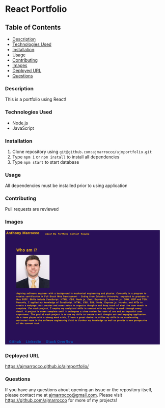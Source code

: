 # React Portfolio

## Table of Contents
* [Description](#description)
* [Technologies Used](#technologies-used)
* [Installation](#installation)
* [Usage](#usage)
* [Contributing](#contributing)
* [Images](#images)
* [Deployed URL](#deployed-url)
* [Questions](#questions)

### Description
This is a portfolio using React!

### Technologies Used
* Node.js
* JavaScript

### Installation
1. Clone repository using `git@github.com:ajmarrocco/ajmportfolio.git`
2. Type `npm i` or `npm install` to install all dependencies
3. Type `npm start` to start database

### Usage 
All dependencies must be installed prior to using application

### Contributing 
Pull requests are reviewed

### Images
![alt text](images/homepage.png)

### Deployed URL
https://ajmarrocco.github.io/ajmportfolio/

### Questions
If you have any questions about opening an issue or the repository itself, please contact me at ajmarrocco@gmail.com. Please visit https://github.com/ajmarrocco for more of my projects!
